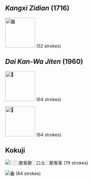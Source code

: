 ## _Kangxi Zidian_ (1716)

<p>
  <img alt="䨻" src="https://glyphwiki.org/glyph/u4a3b.svg" width="96" height="96">
  (52 strokes)
</p>

## _Dai Kan-Wa Jiten_ (1960)

<p>
  <img alt="𠔻" src="https://glyphwiki.org/glyph/u2053b.svg" width="96" height="96">
  (64 strokes)
</p>

<p>
  <img alt="𪚥" src="https://glyphwiki.org/glyph/u2a6a5.svg" width="96" height="96">
  (64 strokes)
</p>

## Kokuji

![⿳⿲歒客歒⿰口圡⿲歒客客](https://github.com/user-attachments/assets/6429335c-c541-46ae-8b62-64a54c4455f4)
(79 strokes)

![𱁬](https://github.com/user-attachments/assets/bf05fcb9-d9e9-4913-9208-951db734c6af)
(84 strokes)

